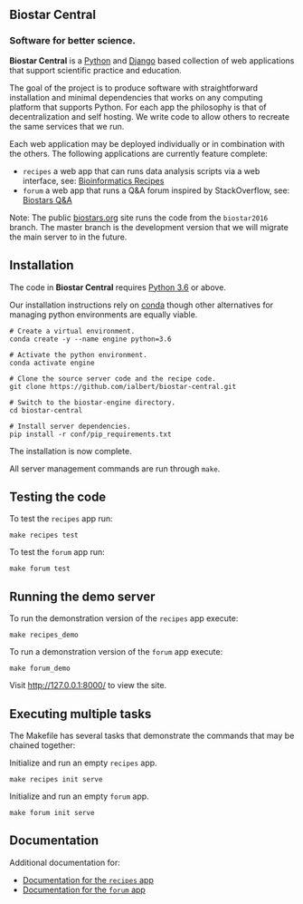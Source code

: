 ## Biostar Central

### Software for better science.

**Biostar Central** is a [Python][python] and [Django][django] based collection of web applications that support scientific practice and education.

The goal of the project is to produce software with straightforward installation and minimal dependencies that works on any computing platform that supports Python. For each app the philosophy is that of decentralization and self hosting. We write code to allow others to recreate the same services that we run.

Each web application may be deployed individually or in combination with  the others. The following applications are currently feature complete:

- `recipes` a web app that can runs data analysis scripts via a web interface, see: [Bioinformatics Recipes][recipes]
- `forum` a web app that runs a Q&A forum inspired by StackOverflow, see: [Biostars Q&A][biostars]

Note: The public [biostars.org][biostars] site runs the code from the `biostar2016` branch. The  master branch is the development version that we will migrate the main server to in the future.

[python]: https://www.python.org/
[django]: https://www.djangoproject.com/
[biostars]: https://www.biostars.org
[recipes]: https://www.bioinformatics.recipes
[handbook]: https://www.biostarhandbook.com
[conda]: https://conda.io/docs/

## Installation

The code in **Biostar Central**  requires [Python 3.6][python] or above.

Our installation instructions rely on [conda][conda] though other alternatives for managing python environments are equally viable.

    # Create a virtual environment.
    conda create -y --name engine python=3.6
    
    # Activate the python environment.
    conda activate engine

    # Clone the source server code and the recipe code.
    git clone https://github.com/ialbert/biostar-central.git

    # Switch to the biostar-engine directory.
    cd biostar-central

    # Install server dependencies.
    pip install -r conf/pip_requirements.txt

The installation is now complete.

All server management commands are run through `make`.

## Testing the code

To test the `recipes` app run:

    make recipes test

To test the `forum` app run:

    make forum test

## Running the demo server

To run the demonstration version of the `recipes` app execute:

    make recipes_demo

To run a demonstration version of the `forum` app execute:

    make forum_demo

Visit <http://127.0.0.1:8000/> to view the site.

## Executing multiple tasks

The Makefile has several tasks that demonstrate the commands that may be chained together:

Initialize and run an empty `recipes` app.

    make recipes init serve

Initialize and run an empty `forum` app.

    make forum init serve

## Documentation

Additional documentation for:

* [Documentation for the `recipes` app](docs/recipes/recipes.md)
* [Documentation for the `forum` app](docs/forum/forum-index.md)


